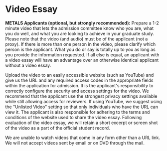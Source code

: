# Video Essay

**METALS Applicants (optional, but strongly recommended):** Prepare a 1-2 minute video that lets the admission committee know who you are, what you do well, and what you are looking to achieve in your graduate study. Please note that the video (and audio) must be of the applicant (not a proxy). If there is more than one person in the video, please clarify which person is the applicant. What you do or say is totally up to you as long as you provide the information requested. If all else is equal, an applicant with a video essay will have an advantage over an otherwise identical applicant without a video essay. 

Upload the video to an easily accessible website (such as YouTube) and give us the URL and any required access codes in the appropriate fields within the application for admission. It is the applicant's responsibility to correctly configure the security and access settings for the video. We recommend that the applicant use the strongest privacy settings available while still allowing access for reviewers. If using YouTube, we suggest using the "Unlisted Video" setting so that only individuals who have the URL can view it. The applicant is also responsible for adhering to the terms and conditions of the website used to share the video essay. Following evaluation of the video essay, we will retain a short excerpt or screen shot of the video as a part of the official student record. 

We are unable to watch videos that come in any form other than a URL link. We will not accept videos sent by email or on DVD through the mail.